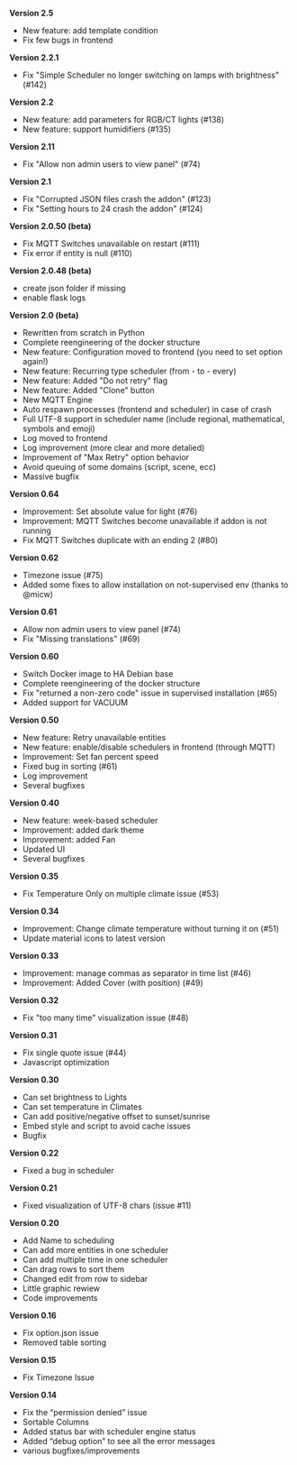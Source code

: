 **Version 2.5**
- New feature: add template condition
- Fix few bugs in frontend

**Version 2.2.1**
- Fix "Simple Scheduler no longer switching on lamps with brightness" (#142)

**Version 2.2**
- New feature: add parameters for RGB/CT lights (#138)
- New feature: support humidifiers (#135) 

**Version 2.11**
- Fix "Allow non admin users to view panel" (#74)
 
**Version 2.1**
- Fix "Corrupted JSON files crash the addon" (#123)
- Fix "Setting hours to 24 crash the addon" (#124) 

**Version 2.0.50 (beta)**
- Fix MQTT Switches unavailable on restart (#111)
- Fix error if entity is null (#110) 

**Version 2.0.48 (beta)**
- create json folder if missing
- enable flask logs

**Version 2.0 (beta)**
- Rewritten from scratch in Python
- Complete reengineering of the docker structure
- New feature: Configuration moved to frontend (you need to set option again!)
- New feature: Recurring type scheduler (from - to - every)
- New feature: Added "Do not retry" flag
- New feature: Added "Clone" button
- New MQTT Engine
- Auto respawn processes (frontend and scheduler) in case of crash
- Full UTF-8 support in scheduler name (include regional, mathematical, symbols and emoji)
- Log moved to frontend
- Log improvement (more clear and more detalied)
- Improvement of "Max Retry" option behavior
- Avoid queuing of some domains (script, scene, ecc)
- Massive bugfix

**Version 0.64**
- Improvement: Set absolute value for light (#76)
- Improvement: MQTT Switches become unavailable if addon is not running
- Fix MQTT Switches duplicate with an ending 2 (#80)

**Version 0.62**
- Timezone issue (#75)
- Added some fixes to allow installation on not-supervised env (thanks to @micw)

**Version 0.61**
- Allow non admin users to view panel (#74)
- Fix "Missing translations" (#69)

**Version 0.60**
- Switch Docker image to HA Debian base
- Complete reengineering of the docker structure
- Fix "returned a non-zero code" issue in supervised installation (#65)
- Added support for VACUUM

**Version 0.50**
- New feature: Retry unavailable entities
- New feature: enable/disable schedulers in frontend (through MQTT)
- Improvement: Set fan percent speed
- Fixed bug in sorting (#61)
- Log improvement
- Several bugfixes

**Version 0.40**
- New feature: week-based scheduler
- Improvement: added dark theme
- Improvement: added Fan
- Updated UI
- Several bugfixes

**Version 0.35**
- Fix Temperature Only on multiple climate issue (#53)

**Version 0.34**
- Improvement: Change climate temperature without turning it on (#51)
- Update material icons to latest version 

**Version 0.33**
- Improvement: manage commas as separator in time list (#46)
- Improvement: Added Cover (with position) (#49)

**Version 0.32**
- Fix "too many time" visualization issue (#48)

**Version 0.31**
- Fix single quote issue (#44)
- Javascript optimization

**Version 0.30**
- Can set brightness to Lights
- Can set temperature in Climates
- Can add positive/negative offset to sunset/sunrise
- Embed style and script to avoid cache issues
- Bugfix

**Version 0.22**
- Fixed a bug in scheduler

**Version 0.21**
- Fixed visualization of UTF-8 chars (issue #11)

**Version 0.20**
- Add Name to scheduling
- Can add more entities in one scheduler
- Can add multiple time in one scheduler
- Can drag rows to sort them
- Changed edit from row to sidebar
- Little graphic rewiew
- Code improvements

**Version 0.16**
- Fix option.json issue
- Removed table sorting

**Version 0.15**
- Fix Timezone Issue

**Version 0.14**
- Fix the “permission denied” issue
- Sortable Columns
- Added status bar with scheduler engine status
- Added “debug option” to see all the error messages
- various bugfixes/improvements
